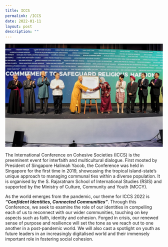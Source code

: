 ```yaml
---
title: ICCS
permalink: /ICCS
date: 2022-01-11
layout: post
description: ""
---
```

![President on stage](/images/icciccsstage.jpg)

The International Conference on Cohesive Societies (ICCS) is the preeminent event for interfaith and multicultural dialogue. First mooted by President of Singapore Halimah Yacob, the Conference was held in Singapore for the first time in 2019, showcasing the tropical island-state’s unique approach to managing communal ties within a diverse population. It is organised by the S. Rajaratnam School of International Studies (RSIS) and supported by the Ministry of Culture, Community and Youth (MCCY).

As the world emerges from the pandemic, our theme for ICCS 2022 is ***“Confident Identities, Connected Communities”***. Through this Conference, we seek to examine the role of our identities in compelling each of us to reconnect with our wider communities, touching on key aspects such as faith, identity and cohesion. Forged in crisis, our renewed sense of purpose and resilience will set the tone as we reach out to one another in a post-pandemic world. We will also cast a spotlight on youth as future leaders in an increasingly digitalised world and their immensely important role in fostering social cohesion.